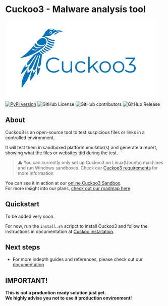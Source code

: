 # Cuckoo3 - Malware analysis tool
<img alt="Cuckoo3 logo" src="./INSTALL/logos/cuckoo3-github-readme-logo.png"/>

<a href="https://badge.fury.io/py/Cuckoo3"><img src="https://badge.fury.io/py/Cuckoo3.svg" alt="PyPI version" height="24"></a>
<img alt="GitHub License" src="https://img.shields.io/github/license/cert-ee/cuckoo3" height="24">
<img alt="GitHub contributors" src="https://img.shields.io/github/contributors/cert-ee/cuckoo3" height="24">
<img alt="GitHub Release" src="https://img.shields.io/github/v/release/cert-ee/cuckoo3?display_name=release&logoSize=24" height="24">

## About
Cuckoo3 is an open-source tool to test suspicious files or links in a controlled
environment.

It will test them in sandboxed platform emulator(s) and generate a report, showing what the files 
or websites did during the test.

> ⚠️ You can currently only set up Cuckoo3 on Linux(Ubuntu) 
machines and run Windows sandboxes. 
Check our [Cuckoo3 requirements](https://cuckoo-hatch.cert.ee/static/docs/introduction/cuckoo/) 
for more information

You can see it in action at our [online Cuckoo3 Sandbox](https://cuckoo-hatch.cert.ee/).  
For more insight into our plans, [check out our roadmap here](https://github.com/orgs/cert-ee/projects/1/views/1).


## Quickstart
To be added very soon.  

For now, run the `install.sh` scripct to install Cuckoo3 and follow
the instructions in documentation at 
[Cuckoo installation](https://cuckoo-hatch.cert.ee/static/docs/installation/cuckoo/).

## Next steps
- For more indepth guides and references, please check out our [documentation](https://cuckoo-hatch.cert.ee/static/docs/)

## IMPORTANT!
**This is not a production ready solution just yet.  
We highly advise you not to use it production environment!**
